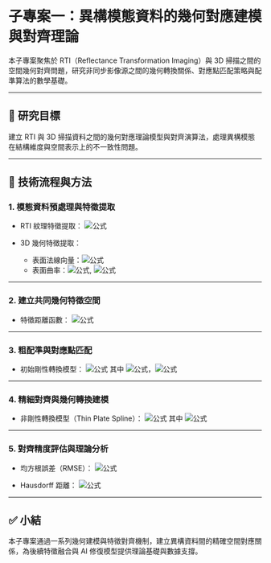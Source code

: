 # 子專案一：異構模態資料的幾何對應建模與對齊理論

本子專案聚焦於 RTI（Reflectance Transformation Imaging）與 3D 掃描之間的空間幾何對齊問題，研究非同步影像源之間的幾何轉換關係、對應點匹配策略與配準算法的數學基礎。

---

## 🎯 研究目標

建立 RTI 與 3D 掃描資料之間的幾何對應理論模型與對齊演算法，處理異構模態在結構維度與空間表示上的不一致性問題。

---

## 🔧 技術流程與方法

### 1. 模態資料預處理與特徵提取

- RTI 紋理特徵提取：
![公式](https://latex.codecogs.com/png.image?f_%7BRTI%7D%28x%2C%20y%29%20%3D%20%5Cnabla%20I%28x%2C%20y%2C%20%5Ctheta%29)

- 3D 幾何特徵提取：
  - 表面法線向量：![公式](https://latex.codecogs.com/png.image?%5Cvec%7Bn%7D%28x%2C%20y%2C%20z%29)
  - 表面曲率：![公式](https://latex.codecogs.com/png.image?H), ![公式](https://latex.codecogs.com/png.image?K)

---

### 2. 建立共同幾何特徵空間

- 特徵距離函數：
![公式](https://latex.codecogs.com/png.image?d_%7Bij%7D%20%3D%20%5C%7Cf_%7BRTI%7D%28p_i%29%20-%20f_%7B3D%7D%28q_j%29%5C%7C)

---

### 3. 粗配準與對應點匹配

- 初始剛性轉換模型：
![公式](https://latex.codecogs.com/png.image?T%28p%29%20%3D%20R%20%5Ccdot%20p%20%2B%20t)
  其中 ![公式](https://latex.codecogs.com/png.image?R%20%5Cin%20SO%283%29)，![公式](https://latex.codecogs.com/png.image?t%20%5Cin%20%5Cmathbb%7BR%7D%5E3)

---

### 4. 精細對齊與幾何轉換建模

- 非剛性轉換模型（Thin Plate Spline）：
![公式](https://latex.codecogs.com/png.image?T%28p%29%20%3D%20A%20%5Ccdot%20p%20%2B%20%5Csum_%7Bi%3D1%7D%5EN%20w_i%20%5C%2C%20%5Cphi%28%5C%7Cp%20-%20c_i%5C%7C%29)
  其中 ![公式](https://latex.codecogs.com/png.image?%5Cphi%28r%29%20%3D%20r%5E2%20%5Clog%20r)

---

### 5. 對齊精度評估與理論分析

- 均方根誤差（RMSE）：
![公式](https://latex.codecogs.com/png.image?RMSE%20%3D%20%5Csqrt%7B%5Cfrac%7B1%7D%7Bn%7D%20%5Csum_%7Bi%3D1%7D%5En%20%5C%7CT%28p_i%29%20-%20q_i%5C%7C%5E2%7D)

- Hausdorff 距離：
![公式](https://latex.codecogs.com/png.image?d_H%28P%2C%20Q%29%20%3D%20%5Cmax%20%5Cleft%5C%7B%20%5Csup_%7Bp%20%5Cin%20P%7D%20%5Cinf_%7Bq%20%5Cin%20Q%7D%20%5C%7Cp%20-%20q%5C%7C%2C%20%5Csup_%7Bq%20%5Cin%20Q%7D%20%5Cinf_%7Bp%20%5Cin%20P%7D%20%5C%7Cq%20-%20p%5C%7C%20%5Cright%5C%7D)

---

## ✅ 小結

本子專案通過一系列幾何建模與特徵對齊機制，建立異構資料間的精確空間對應關係，為後續特徵融合與 AI 修復模型提供理論基礎與數據支撐。
